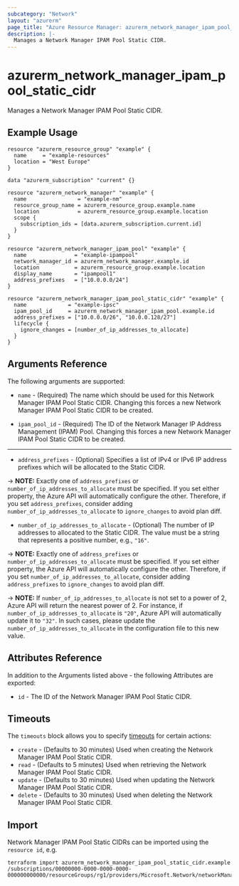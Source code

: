 ```yaml
---
subcategory: "Network"
layout: "azurerm"
page_title: "Azure Resource Manager: azurerm_network_manager_ipam_pool_static_cidr"
description: |-
  Manages a Network Manager IPAM Pool Static CIDR.
---
```


# azurerm_network_manager_ipam_pool_static_cidr

Manages a Network Manager IPAM Pool Static CIDR.

## Example Usage

```hcl
resource "azurerm_resource_group" "example" {
  name     = "example-resources"
  location = "West Europe"
}

data "azurerm_subscription" "current" {}

resource "azurerm_network_manager" "example" {
  name                = "example-nm"
  resource_group_name = azurerm_resource_group.example.name
  location            = azurerm_resource_group.example.location
  scope {
    subscription_ids = [data.azurerm_subscription.current.id]
  }
}

resource "azurerm_network_manager_ipam_pool" "example" {
  name               = "example-ipampool"
  network_manager_id = azurerm_network_manager.example.id
  location           = azurerm_resource_group.example.location
  display_name       = "ipampool1"
  address_prefixes   = ["10.0.0.0/24"]
}

resource "azurerm_network_manager_ipam_pool_static_cidr" "example" {
  name             = "example-ipsc"
  ipam_pool_id     = azurerm_network_manager_ipam_pool.example.id
  address_prefixes = ["10.0.0.0/26", "10.0.0.128/27"]
  lifecycle {
    ignore_changes = [number_of_ip_addresses_to_allocate]
  }
}
```

## Arguments Reference

The following arguments are supported:

* `name` - (Required) The name which should be used for this Network Manager IPAM Pool Static CIDR. Changing this forces a new Network Manager IPAM Pool Static CIDR to be created.

* `ipam_pool_id` - (Required) The ID of the Network Manager IP Address Management (IPAM) Pool. Changing this forces a new Network Manager IPAM Pool Static CIDR to be created.

---

* `address_prefixes` - (Optional) Specifies a list of IPv4 or IPv6 IP address prefixes which will be allocated to the Static CIDR.

-> **NOTE:** Exactly one of `address_prefixes` or `number_of_ip_addresses_to_allocate` must be specified. If you set either property, the Azure API will automatically configure the other. Therefore, if you set `address_prefixes`, consider adding `number_of_ip_addresses_to_allocate` to `ignore_changes` to avoid plan diff.

* `number_of_ip_addresses_to_allocate` - (Optional) The number of IP addresses to allocated to the Static CIDR. The value must be a string that represents a positive number, e.g., `"16"`.

-> **NOTE:** Exactly one of `address_prefixes` or `number_of_ip_addresses_to_allocate` must be specified. If you set either property, the Azure API will automatically configure the other. Therefore, if you set `number_of_ip_addresses_to_allocate`, consider adding `address_prefixes` to `ignore_changes` to avoid plan diff.

-> **NOTE:** If `number_of_ip_addresses_to_allocate` is not set to a power of 2, Azure API will return the nearest power of 2. For instance, if `number_of_ip_addresses_to_allocate` is `"20"`, Azure API will automatically update it to `"32"`. In such cases, please update the `number_of_ip_addresses_to_allocate` in the configuration file to this new value.

## Attributes Reference

In addition to the Arguments listed above - the following Attributes are exported:

* `id` - The ID of the Network Manager IPAM Pool Static CIDR.

## Timeouts

The `timeouts` block allows you to specify [timeouts](https://www.terraform.io/language/resources/syntax#operation-timeouts) for certain actions:

* `create` - (Defaults to 30 minutes) Used when creating the Network Manager IPAM Pool Static CIDR.
* `read` - (Defaults to 5 minutes) Used when retrieving the Network Manager IPAM Pool Static CIDR.
* `update` - (Defaults to 30 minutes) Used when updating the Network Manager IPAM Pool Static CIDR.
* `delete` - (Defaults to 30 minutes) Used when deleting the Network Manager IPAM Pool Static CIDR.

## Import

Network Manager IPAM Pool Static CIDRs can be imported using the `resource id`, e.g.

```shell
terraform import azurerm_network_manager_ipam_pool_static_cidr.example /subscriptions/00000000-0000-0000-0000-000000000000/resourceGroups/rg1/providers/Microsoft.Network/networkManagers/manager1/ipamPools/pool1/staticCidrs/cidr1
```
